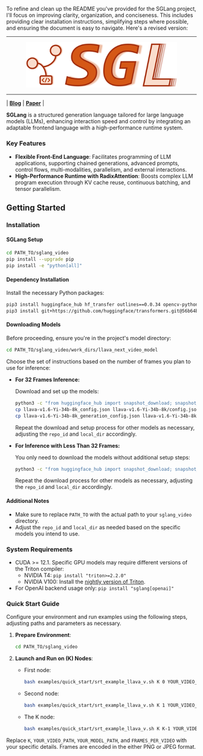 To refine and clean up the README you've provided for the SGLang project, I'll focus on improving clarity, organization, and conciseness. This includes providing clear installation instructions, simplifying steps where possible, and ensuring the document is easy to navigate. Here's a revised version:

---

<div align="center">
    <img src="assets/logo.png" alt="SGLang Logo" width="400">
</div>

--------------------------------------------------------------------------------

| [**Blog**](https://lmsys.org/blog/2024-01-17-sglang/) | [**Paper**](https://arxiv.org/abs/2312.07104) |

**SGLang** is a structured generation language tailored for large language models (LLMs), enhancing interaction speed and control by integrating an adaptable frontend language with a high-performance runtime system.

### Key Features
- **Flexible Front-End Language**: Facilitates programming of LLM applications, supporting chained generations, advanced prompts, control flows, multi-modalities, parallelism, and external interactions.
- **High-Performance Runtime with RadixAttention**: Boosts complex LLM program execution through KV cache reuse, continuous batching, and tensor parallelism.

## Getting Started

### Installation

#### SGLang Setup
```sh
cd PATH_TO/sglang_video
pip install --upgrade pip
pip install -e "python[all]"
```


#### Dependency Installation

Install the necessary Python packages:

```sh
pip3 install huggingface_hub hf_transfer outlines==0.0.34 opencv-python-headless
pip3 install git+https://github.com/huggingface/transformers.git@56b64bf1a51e29046bb3f8ca15839ff4d6a92c74
```

#### Downloading Models

Before proceeding, ensure you're in the project's model directory:

```sh
cd PATH_TO/sglang_video/work_dirs/llava_next_video_model
```

Choose the set of instructions based on the number of frames you plan to use for inference:

- **For 32 Frames Inference:**

  Download and set up the models:

  ```sh
  python3 -c "from huggingface_hub import snapshot_download; snapshot_download(repo_id='liuhaotian/llava-v1.6-34b', local_dir='./llava-v1.6-Yi-34b-8k')"
  cp llava-v1.6-Yi-34b-8k_config.json llava-v1.6-Yi-34b-8k/config.json 
  cp llava-v1.6-Yi-34b-8k_generation_config.json llava-v1.6-Yi-34b-8k/generation_config.json
  ```

  Repeat the download and setup process for other models as necessary, adjusting the `repo_id` and `local_dir` accordingly.

- **For Inference with Less Than 32 Frames:**

  You only need to download the models without additional setup steps:

  ```sh
  python3 -c "from huggingface_hub import snapshot_download; snapshot_download(repo_id='liuhaotian/llava-v1.6-34b', local_dir='./llava-v1.6-Yi-34b')"
  ```

  Repeat the download process for other models as necessary, adjusting the `repo_id` and `local_dir` accordingly.

#### Additional Notes

- Make sure to replace `PATH_TO` with the actual path to your `sglang_video` directory.
- Adjust the `repo_id` and `local_dir` as needed based on the specific models you intend to use.


### System Requirements
- CUDA >= 12.1. Specific GPU models may require different versions of the Triton compiler:
  - NVIDIA T4: `pip install "triton>=2.2.0"`
  - NVIDIA V100: Install the [nightly version of Triton](https://triton-lang.org/main/getting-started/installation.html).
- For OpenAI backend usage only: `pip install "sglang[openai]"`

### Quick Start Guide
Configure your environment and run examples using the following steps, adjusting paths and parameters as necessary.

1. **Prepare Environment**:
   ```sh
   cd PATH_TO/sglang_video
   ```

2. **Launch and Run on (K) Nodes**:
   - First node:
     ```sh
     bash examples/quick_start/srt_example_llava_v.sh K 0 YOUR_VIDEO_PATH YOUR_MODEL_PATH FRAMES_PER_VIDEO JPEG
     ```
   - Second node:
     ```sh
     bash examples/quick_start/srt_example_llava_v.sh K 1 YOUR_VIDEO_PATH YOUR_MODEL_PATH FRAMES_PER_VIDEO JPEG
     ```
   - The K node:
     ```sh
     bash examples/quick_start/srt_example_llava_v.sh K K-1 YOUR_VIDEO_PATH YOUR_MODEL_PATH FRAMES_PER_VIDEO JPEG
     ```

Replace `K`, `YOUR_VIDEO_PATH`, `YOUR_MODEL_PATH`, and `FRAMES_PER_VIDEO` with your specific details. Frames are encoded in the either PNG or JPEG format.